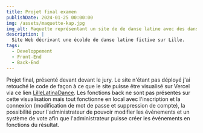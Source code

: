 ```yaml
---
title: Projet final examen
publishDate: 2024-01-25 00:00:00
img: /assets/maquette-kap.jpg
img_alt: Maquette représentant un site de de danse latine avec des danseurs et danseuses.
description: |
  Site Web décrivant une écolde de danse latine fictive sur Lille.
tags:
  - Developpement
  - Front-End
  - Back-End
---
```


Projet final, présenté devant devant le jury. Le site n'étant pas déployé j'ai retouché le code de façon à ce que le site puisse être visualisé sur Vercel via ce lien <a href="https://latinadancefront.vercel.app/">LilleLatinaDance</a>. Les fonctions back ne sont pas présentes sur cette visualisation mais tout fonctionne en local avec l'inscription et la connexion (modification de mot de passe et suppression de compte), la possibilité pour l'administrateur de pouvoir modifier les événements et un système de vote afin que l'administrateur puisse créer les événements en fonctions du résultat. 